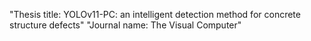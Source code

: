 "Thesis title: YOLOv11-PC: an intelligent detection method for concrete structure defects"
"Journal name: The Visual Computer"
